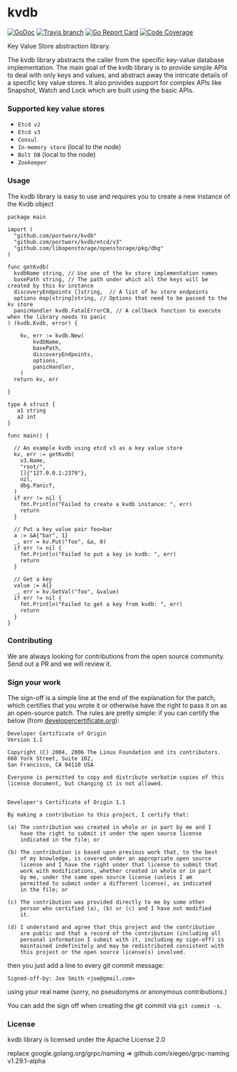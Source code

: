 # kvdb

[![GoDoc](https://godoc.org/github.com/portworx/kvdb?status.png)](https://godoc.org/github.com/portworx/kvdb)
[![Travis branch](https://img.shields.io/travis/portworx/kvdb/master.svg)](https://travis-ci.org/portworx/kvdb)
[![Go Report Card](https://goreportcard.com/badge/github.com/portworx/kvdb)](https://goreportcard.com/report/github.com/portworx/kvdb)
[![Code Coverage](https://codecov.io/gh/portworx/kvdb/branch/master/graph/badge.svg)](https://codecov.io/gh/portworx/kvdb)

Key Value Store abstraction library.

The kvdb library abstracts the caller from the specific key-value database implementation. The main goal of the kvdb library is to provide simple APIs to deal with only keys and values, and abstract away the intricate details of a specific key value stores. It also provides support for complex APIs like Snapshot, Watch and Lock which are built using the basic APIs.

### Supported key value stores

* `Etcd v2`
* `Etcd v3`
* `Consul`
* `In-memory store` (local to the node)
* `Bolt DB` (local to the node)
* `Zookeeper`

### Usage

The kvdb library is easy to use and requires you to create a new instance of the Kvdb object

```
package main

import (
  "github.com/portworx/kvdb"
  "github.com/portworx/kvdb/etcd/v3"
  "github.com/libopenstorage/openstorage/pkg/dbg"
)

func getKvdb(
  kvdbName string, // Use one of the kv store implementation names
  basePath string, // The path under which all the keys will be created by this kv instance
  discoveryEndpoints []string,  // A list of kv store endpoints
  options map[string]string, // Options that need to be passed to the kv store
  panicHandler kvdb.FatalErrorCB, // A callback function to execute when the library needs to panic
) (kvdb.Kvdb, error) {

	kv, err := kvdb.New(
		kvdbName,
		basePath,
		discoveryEndpoints,
		options,
		panicHandler,
	)
  return kv, err

}

type A struct {
   a1 string
   a2 int
}

func main() {

  // An example kvdb using etcd v3 as a key value store
  kv, err := getKvdb(
    v3.Name,
    "root/",
    []{"127.0.0.1:2379"},
    nil,
    dbg.Panicf,
  )
  if err != nil {
    fmt.Println("Failed to create a kvdb instance: ", err)
    return
  }

  // Put a key value pair foo=bar
  a := &A{"bar", 1}
  _, err = kv.Put("foo", &a, 0)
  if err != nil {
    fmt.Println("Failed to put a key in kvdb: ", err)
    return
  }

  // Get a key
  value := A{}
  _, err = kv.GetVal("foo", &value)
  if err != nil {
    fmt.Println("Failed to get a key from kvdb: ", err)
    return
  }
}

```

### Contributing

We are always looking for contributions from the open source community. Send out a PR and we will review it.


### Sign your work

The sign-off is a simple line at the end of the explanation for the
patch, which certifies that you wrote it or otherwise have the right to
pass it on as an open-source patch.  The rules are pretty simple: if you
can certify the below (from
[developercertificate.org](http://developercertificate.org/)):

```
Developer Certificate of Origin
Version 1.1

Copyright (C) 2004, 2006 The Linux Foundation and its contributors.
660 York Street, Suite 102,
San Francisco, CA 94110 USA

Everyone is permitted to copy and distribute verbatim copies of this
license document, but changing it is not allowed.


Developer's Certificate of Origin 1.1

By making a contribution to this project, I certify that:

(a) The contribution was created in whole or in part by me and I
    have the right to submit it under the open source license
    indicated in the file; or

(b) The contribution is based upon previous work that, to the best
    of my knowledge, is covered under an appropriate open source
    license and I have the right under that license to submit that
    work with modifications, whether created in whole or in part
    by me, under the same open source license (unless I am
    permitted to submit under a different license), as indicated
    in the file; or

(c) The contribution was provided directly to me by some other
    person who certified (a), (b) or (c) and I have not modified
    it.

(d) I understand and agree that this project and the contribution
    are public and that a record of the contribution (including all
    personal information I submit with it, including my sign-off) is
    maintained indefinitely and may be redistributed consistent with
    this project or the open source license(s) involved.
```

then you just add a line to every git commit message:

    Signed-off-by: Joe Smith <joe@gmail.com>

using your real name (sorry, no pseudonyms or anonymous contributions.)

You can add the sign off when creating the git commit via `git commit -s`.

### License

kvdb library is licensed under the Apache License 2.0

replace google.golang.org/grpc/naming => github.com/xiegeo/grpc-naming v1.29.1-alpha